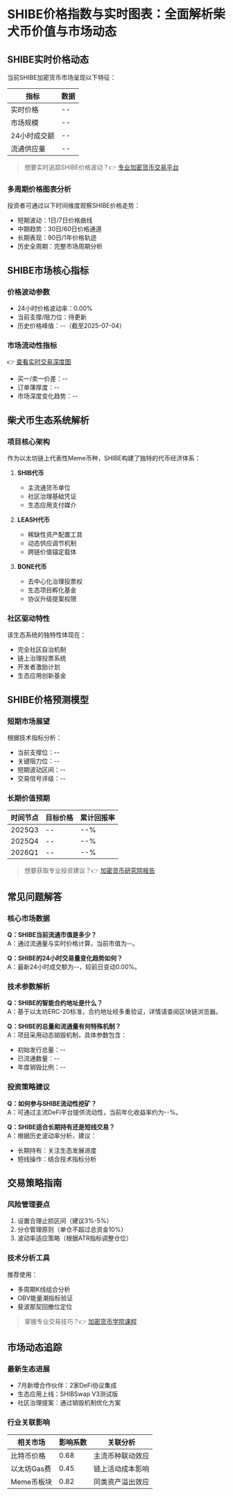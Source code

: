 # SHIBE价格指数与实时图表：全面解析柴犬币价值与市场动态

## SHIBE实时价格动态

当前SHIBE加密货币市场呈现以下特征：

| 指标 | 数据 |
|------|------|
| 实时价格 | -- |
| 市场规模 | -- |
| 24小时成交额 | -- |
| 流通供应量 | -- |

> 想要实时追踪SHIBE价格波动？👉 [专业加密货币交易平台](https://bit.ly/okx_welcome)

### 多周期价格图表分析

投资者可通过以下时间维度观察SHIBE价格走势：
- 短期波动：1日/7日价格曲线
- 中期趋势：30日/60日价格通道
- 长期表现：90日/1年价格轨迹
- 历史全周期：完整市场周期分析

## SHIBE市场核心指标

### 价格波动参数
- 24小时价格波动率：0.00%
- 当前支撑/阻力位：待更新
- 历史价格峰值：--（截至2025-07-04）

### 市场流动性指标
👉 [查看实时交易深度图](https://bit.ly/okx_welcome)
- 买一/卖一价差：--
- 订单簿厚度：--
- 市场深度变化趋势：--

## 柴犬币生态系统解析

### 项目核心架构
作为以太坊链上代表性Meme币种，SHIBE构建了独特的代币经济体系：

1. **SHIB代币**
   - 主流通货币单位
   - 社区治理基础凭证
   - 生态应用支付媒介

2. **LEASH代币**
   - 稀缺性资产配置工具
   - 动态供应调节机制
   - 跨链价值锚定载体

3. **BONE代币**
   - 去中心化治理投票权
   - 生态项目孵化基金
   - 协议升级提案权限

### 社区驱动特性
该生态系统的独特性体现在：
- 完全社区自治机制
- 链上治理投票系统
- 开发者激励计划
- 生态应用创新基金

## SHIBE价格预测模型

### 短期市场展望
根据技术指标分析：
- 当前支撑位：--
- 关键阻力位：--
- 短期波动区间：--
- 交易信号评级：--

### 长期价值预期
| 时间节点 | 目标价格 | 累计回报率 |
|----------|----------|------------|
| 2025Q3   | --       | --%        |
| 2025Q4   | --       | --%        |
| 2026Q1   | --       | --%        |

> 想要获取专业投资建议？👉 [加密货币研究院报告](https://bit.ly/okx_welcome)

## 常见问题解答

### 核心市场数据
**Q：SHIBE当前流通市值是多少？**  
A：通过流通量与实时价格计算，当前市值为--。

**Q：SHIBE的24小时交易量变化趋势如何？**  
A：最新24小时成交额为--，较前日变动0.00%。

### 技术参数解析
**Q：SHIBE的智能合约地址是什么？**  
A：基于以太坊ERC-20标准，合约地址经多重验证，详情请查阅区块链浏览器。

**Q：SHIBE的总量和流通量有何特殊机制？**  
A：项目采用动态销毁机制，具体参数包含：
- 初始发行总量：--
- 已流通数量：--
- 年度销毁比例：--

### 投资策略建议
**Q：如何参与SHIBE流动性挖矿？**  
A：可通过主流DeFi平台提供流动性，当前年化收益率约为--%。

**Q：SHIBE适合长期持有还是短线交易？**  
A：根据历史波动率分析，建议：
- 长期持有：关注生态发展进度
- 短线操作：结合技术指标分析

## 交易策略指南

### 风险管理要点
1. 设置合理止损区间（建议3%-5%）
2. 分仓管理原则（单仓不超过总资金10%）
3. 波动率适应策略（根据ATR指标调整仓位）

### 技术分析工具
推荐使用：
- 多周期K线组合分析
- OBV能量潮指标验证
- 斐波那契回撤位定位

> 掌握专业交易技巧？👉 [加密货币学院课程](https://bit.ly/okx_welcome)

## 市场动态追踪

### 最新生态进展
- 7月新增合作伙伴：2家DeFi协议集成
- 生态应用上线：SHIBSwap V3测试版
- 社区治理提案：通过销毁机制优化方案

### 行业关联影响
| 相关市场 | 影响系数 | 关联分析 |
|----------|----------|----------|
| 比特币价格 | 0.68     | 主流币种联动效应 |
| 以太坊Gas费 | 0.45     | 链上活动成本影响 |
| Meme币板块 | 0.82     | 同类资产溢出效应 |
